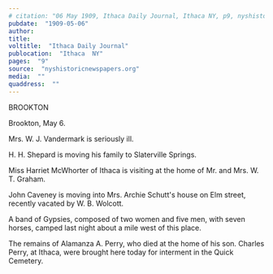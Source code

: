 ```yaml
---
# citation: "06 May 1909, Ithaca Daily Journal, Ithaca NY, p9, nyshistoricnewspapers.org."
pubdate:  "1909-05-06"
author: 
title: 
voltitle:  "Ithaca Daily Journal"
publocation:  "Ithaca  NY"
pages:  "9"
source:  "nyshistoricnewspapers.org"
media:  ""
quaddress:  ""
---
```

BROOKTON

Brookton, May 6. 

Mrs. W. J. Vandermark is seriously ill. 

H. H. Shepard is moving his family to Slaterville Springs. 

Miss Harriet McWhorter of Ithaca is visiting at the home of Mr. and Mrs. W. T. Graham. 

John Caveney is moving into Mrs. Archie Schutt's house on Elm street, recently vacated by W. B. Wolcott. 

A band of Gypsies, composed of two women and five men, with seven horses, camped last night about a mile west of this place. 

The remains of Alamanza A. Perry, who died at the home of his son. Charles Perry, at Ithaca, were brought here today for interment in the Quick Cemetery.

